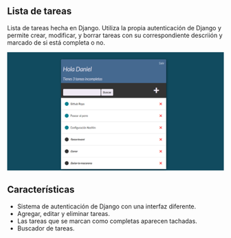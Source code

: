 ## Lista de tareas

Lista de tareas hecha en Django. Utiliza la propia autenticación de Django y permite crear, modificar, y borrar tareas con su correspondiente descriión y marcado de si está completa o no.

![Captura de Pantalla](./screenshot.png)


## Características

- Sistema de autenticación de Django con una interfaz diferente.
- Agregar, editar y eliminar tareas.
- Las tareas que se marcan como completas aparecen tachadas.
- Buscador de tareas.
